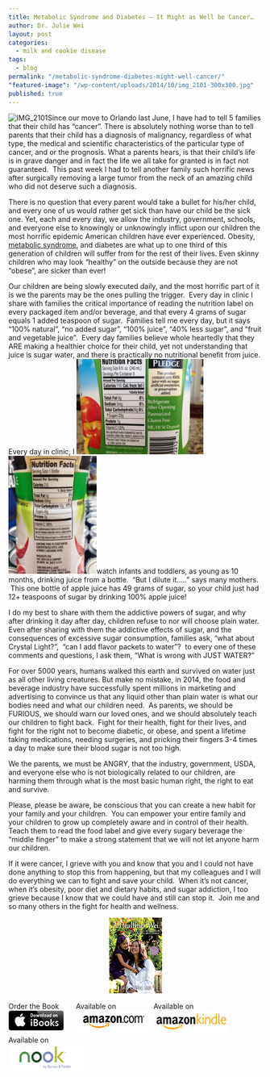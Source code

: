 ```yaml
---
title: Metabolic Syndrome and Diabetes – It Might as Well be Cancer…
author: Dr. Julie Wei
layout: post
categories: 
  - milk and cookie disease
tags: 
  - blog
permalink: "/metabolic-syndrome-diabetes-might-well-cancer/"
"featured-image": "/wp-content/uploads/2014/10/img_2101-300x300.jpg"
published: true
---
```


<img class="alignleft  wp-image-1071" src="/wp-content/uploads/2014/10/img_2101-300x300.jpg" alt="IMG_2101" width="193" height="193" />Since our move to Orlando last June, I have had to tell 5 families that their child has “cancer”. There is absolutely nothing worse than to tell parents that their child has a diagnosis of malignancy, regardless of what type, the medical and scientific characteristics of the particular type of cancer, and or the prognosis. What a parents hears, is that their child’s life is in grave danger and in fact the life we all take for granted is in fact not guaranteed.  This past week I had to tell another family such horrific news after surgically removing a large tumor from the neck of an amazing child who did not deserve such a diagnosis.

There is no question that every parent would take a bullet for his/her child, and every one of us would rather get sick than have our child be the sick one. Yet, each and every day, we allow the industry, government, schools, and everyone else to knowingly or unknowingly inflict upon our children the most horrific epidemic American children have ever experienced. Obesity, [metabolic syndrome][1], and diabetes are what up to one third of this generation of children will suffer from for the rest of their lives. Even skinny children who may look “healthy” on the outside because they are not “obese”, are sicker than ever!

Our children are being slowly executed daily, and the most horrific part of it is we the parents may be the ones pulling the trigger.  Every day in clinic I share with families the critical importance of reading the nutrition label on every packaged item and/or beverage, and that every 4 grams of sugar equals 1 added teaspoon of sugar.  Families tell me every day, but it says “100% natural”, “no added sugar”, “100% juice”, “40% less sugar”, and “fruit and vegetable juice”.  Every day families believe whole heartedly that they ARE making a healthier choice for their child, yet not understanding that juice is sugar water, and there is practically no nutritional benefit from juice. Every day in clinic, I <img class="alignleft  wp-image-1124" src="/wp-content/uploads/2014/10/IMG_0315-300x225.jpg" alt="IMG_0315" width="252" height="189" /> <img class="alignleft  wp-image-1125" src="/wp-content/uploads/2014/10/IMG_1383-225x300.jpg" alt="IMG_1383" width="175" height="234" />watch infants and toddlers, as young as 10 months, drinking juice from a bottle.  “But I dilute it…..” says many mothers.  This one bottle of apple juice has 49 grams of sugar, so your child just had 12+ teaspoons of sugar by drinking 100% apple juice!

I do my best to share with them the addictive powers of sugar, and why after drinking it day after day, children refuse to nor will choose plain water.  Even after sharing with them the addictive effects of sugar, and the consequences of excessive sugar consumption, families ask, “what about Crystal Light?”,  “can I add flavor packets to water”?  to every one of these comments and questions, I ask them, “What is wrong with JUST WATER?”

For over 5000 years, humans walked this earth and survived on water just as all other living creatures. But make no mistake, in 2014, the food and beverage industry have successfully spent millions in marketing and advertising to convince us that any liquid other than plain water is what our bodies need and what our children need.  As parents, we should be FURIOUS, we should warn our loved ones, and we should absolutely teach our children to fight back.  Fight for their health, fight for their lives, and fight for the right not to become diabetic, or obese, and spent a lifetime taking medications, needing surgeries, and pricking their fingers 3-4 times a day to make sure their blood sugar is not too high.

We the parents, we must be ANGRY, that the industry, government, USDA, and everyone else who is not biologically related to our children, are harming them through what is the most basic human right, the right to eat and survive.

Please, please be aware, be conscious that you can create a new habit for your family and your children.  You can empower your entire family and your children to grow up completely aware and in control of their health.  Teach them to read the food label and give every sugary beverage the “middle finger” to make a strong statement that we will not let anyone harm our children.

If it were cancer, I grieve with you and know that you and I could not have done anything to stop this from happening, but that my colleagues and I will do everything we can to fight and save your child.  When it’s not cancer, when it’s obesity, poor diet and dietary habits, and sugar addiction, I too grieve because I know that we could have and still can stop it.  Join me and so many others in the fight for health and wellness.

<span style="width:105px;display:table;margin:0 auto;"><a href="the-book/"><img src="/wp-content/uploads/2014/04/AHealthierWei_cover_150.png" /></a></span>

<p style="height:80px">
  <span style="width:130px;display:inline-block;vertical-align:top;"> Order the Book <a href="https://itunes.apple.com/us/book/a-healthier-wei/id806784060?ls=1&mt=11#" target="_blank" > <img class="size-full wp-image-944" alt="Apple iBooks" title="Apple iBooks" src="/wp-content/uploads/2014/02/Download_on_iBooks_Badge_US-UK_110x40_090513.png" width="110" height="40" /></a> </span> <span style="width:150px;display:inline-block;vertical-align:top;">Available on <a href="http://amzn.to/1fSNqeb" target="_blank" > <img class="size-full wp-image-945" alt="Amazon.com" title="Amazon.com" src="/wp-content/uploads/2014/02/amazon_com_logo_160.jpg" width="160" height="47" /> </a> </span> <span  style="width:150px;display:inline-block;vertical-align:top;">Available on <a href="http://amzn.to/1eHEfNl" target="_blank" > <img class="size-full wp-image-946" alt="Amazon Kindle" title="Amazon Kindle" src="/wp-content/uploads/2014/02/kindle_logo_160.jpg" width="160" height="43" /> </a> </span> <span style="width:150px;display:inline-block;vertical-align:top;">Available on <a href="http://www.barnesandnoble.com/w/a-healthier-wei-julie-wei/1118260302?ean=2940148244592&itm=1&usri=2940148244592" target="_blank" > <img class="size-full wp-image-947" alt="Nook" title="Nook" src="/wp-content/uploads/2014/02/nook_logo_160.png" width="160" height="52" /></a> </span>
</p>



 [1]: http://kidshealth.org/parent/medical/endocrine/metabolic_syndrome.html
 [2]: the-book
